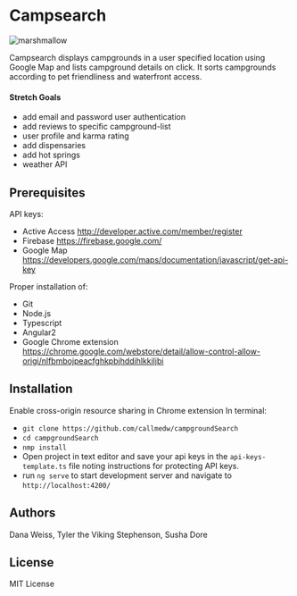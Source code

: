 # Campsearch

![marshmallow](https://user-images.githubusercontent.com/20785654/27458401-b6009eda-575d-11e7-888c-8eb1d9f45296.png)

Campsearch displays campgrounds in a user specified location using Google Map and lists campground details on click. It sorts campgrounds according to pet friendliness and waterfront access.

#### Stretch Goals
  * add email and password user authentication
  * add reviews to specific campground-list
  * user profile and karma rating
  * add dispensaries
  * add hot springs
  * weather API

## Prerequisites

API keys:
  * Active Access http://developer.active.com/member/register
  * Firebase https://firebase.google.com/
  * Google Map https://developers.google.com/maps/documentation/javascript/get-api-key


Proper installation of:
  * Git
  * Node.js
  * Typescript
  * Angular2
  * Google Chrome extension https://chrome.google.com/webstore/detail/allow-control-allow-origi/nlfbmbojpeacfghkpbjhddihlkkiljbi

## Installation
Enable cross-origin resource sharing in Chrome extension
In terminal:
  * `git clone https://github.com/callmedw/campgroundSearch`
  * `cd campgroundSearch`
  * `nmp install`
  * Open project in text editor and save your api keys in the `api-keys-template.ts` file noting instructions for protecting API keys.
  * run `ng serve` to start development server and navigate to `http://localhost:4200/`

## Authors
Dana Weiss, Tyler the Viking Stephenson, Susha Dore

## License
MIT License

